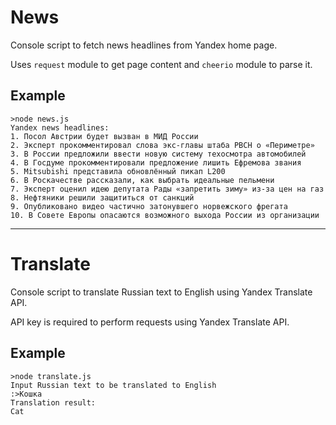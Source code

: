 # News

Console script to fetch news headlines from Yandex home page.

Uses `request` module to get page content and `cheerio` module to parse it.

## Example

    >node news.js
    Yandex news headlines:
    1. Посол Австрии будет вызван в МИД России
    2. Эксперт прокомментировал слова экс-главы штаба РВСН о «Периметре»
    3. В России предложили ввести новую систему техосмотра автомобилей
    4. В Госдуме прокомментировали предложение лишить Ефремова звания
    5. Mitsubishi представила обновлённый пикап L200
    6. В Роскачестве рассказали, как выбрать идеальные пельмени
    7. Эксперт оценил идею депутата Рады «запретить зиму» из-за цен на газ
    8. Нефтяники решили защититься от санкций
    9. Опубликовано видео частично затонувшего норвежского фрегата
    10. В Совете Европы опасаются возможного выхода России из организации

---

# Translate

Console script to translate Russian text to English using Yandex Translate API.

API key is required to perform requests using Yandex Translate API.

## Example

    >node translate.js
    Input Russian text to be translated to English
    :>Кошка
    Translation result:
    Cat